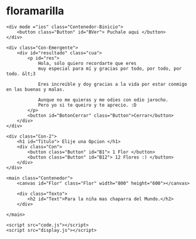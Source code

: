 # floramarilla


<head>
    <meta charset="UTF-8">
    <meta name="viewport" content="width=device-width, initial-scale=1.0">
    <title> Te queiro mucho, mucho :3</title>
    <link rel="stylesheet" href="./flor.page.css">
    <link href="https://cdn.jsdelivr.net/npm/bootstrap@5.3.2/dist/css/bootstrap.min.css" rel="stylesheet" integrity="sha384-T3c6CoIi6uLrA9TneNEoa7RxnatzjcDSCmG1MXxSR1GAsXEV/Dwwykc2MPK8M2HN" crossorigin="anonymous">
   
    
</head>
<body>

    <div mode ="ios" class="Contenedor-Binicio">
        <button class="Button" id="BVer"> Puchale aqui </button>
    </div>

    <div class="Con-Emergente">
        <div id="resultado" class="cua">
            <p id="res">
                Hola, sólo quiero recordarte que eres 
                muy especial para mí y gracias por todo, por todo, por todo. &lt;3

                Eres increible y doy gracias a la vida por estar conmigo en las buenas y malas.

                Aunque no me quieras y me odies con odio jarocho.
                Pero yo si te queiro y te aprecio. :D
            </p>    
            <button id="BotonCerrar" class="Button">Cerrar</button>
        </div>
    </div>

    <div class="Con-2">
        <h1 id="Titulo"> Elije una Opcion </h1>
        <div class="Con">
            <button class="Button" id="B1"> 1 Flor </button>
            <button class="Button" id="B12"> 12 Flores :) </button>
        </div>
    </div>

    <main class="Contenedor">
        <canvas id="Flor" class="Flor" width="800" height="600"></canvas>

        <div class="Texto">
            <h2 id="Text">Para la niña mas chaparra del Mundo.</h2>
        </div>

    </main>

    <script src="code.js"></script>
    <script src="display.js"></script>
</body>
